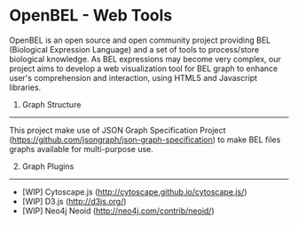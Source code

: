 OpenBEL - Web Tools
==================

OpenBEL is an open source and open community project providing BEL (Biological Expression Language) and a set of tools to process/store biological knowledge. As BEL expressions may become very complex, our project aims to develop a web visualization tool for BEL graph to enhance user's comprehension and interaction, using HTML5 and Javascript libraries.

1. Graph Structure
------------------

This project make use of JSON Graph Specification Project (https://github.com/jsongraph/json-graph-specification) to make BEL files graphs available for multi-purpose use.

2. Graph Plugins
----------------

  - [WIP] Cytoscape.js (http://cytoscape.github.io/cytoscape.js/)
  - [WIP] D3.js (http://d3js.org/)
  - [WIP] Neo4j Neoid (http://neo4j.com/contrib/neoid/)
